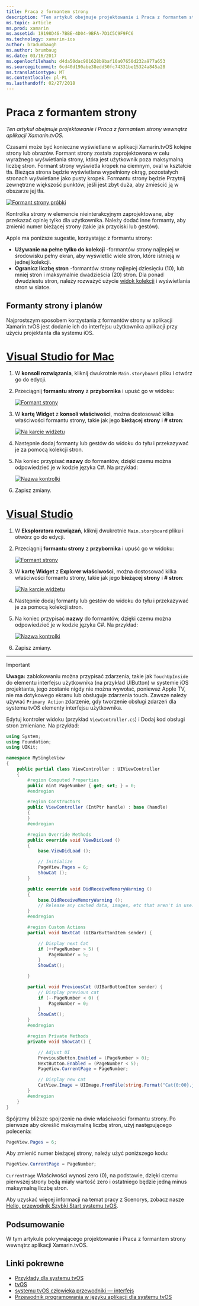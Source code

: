 ```yaml
---
title: Praca z formantem strony
description: "Ten artykuł obejmuje projektowanie i Praca z formantem strony wewnątrz aplikacji Xamarin.tvOS."
ms.topic: article
ms.prod: xamarin
ms.assetid: 19198D46-7BBE-4D04-9BFA-7D1C5C9F9FC6
ms.technology: xamarin-ios
author: bradumbaugh
ms.author: brumbaug
ms.date: 03/16/2017
ms.openlocfilehash: d4da50dac901628b9baf10a07650d232a977a653
ms.sourcegitcommit: 6cd40d190abe38edd50fc74331be15324a845a28
ms.translationtype: MT
ms.contentlocale: pl-PL
ms.lasthandoff: 02/27/2018
---
```

# <a name="working-with-page-control"></a>Praca z formantem strony

_Ten artykuł obejmuje projektowanie i Praca z formantem strony wewnątrz aplikacji Xamarin.tvOS._

Czasami może być konieczne wyświetlane w aplikacji Xamarin.tvOS kolejne strony lub obrazów. Formant strony została zaprojektowana w celu wyraźnego wyświetlania strony, która jest użytkownik poza maksymalną liczbę stron. Formant strony wyświetla kropek na ciemnym, oval w kształcie tła. Bieżąca strona będzie wyświetlana wypełniony okrąg, pozostałych stronach wyświetlane jako pusty kropek. Formantu strony będzie Przytnij zewnętrzne większość punktów, jeśli jest zbyt duża, aby zmieścić ją w obszarze jej tła.

[ ![](page-controls-images/page01.png "Formant strony próbki")](page-controls-images/page01.png)

Kontrolka strony w elemencie nieinterakcyjnym zaprojektowane, aby przekazać opinię tylko dla użytkownika. Należy dodać inne formanty, aby zmienić numer bieżącej strony (takie jak przyciski lub gestów).

Apple ma poniższe sugestie, korzystając z formantu strony:

- **Używanie na pełne tylko do kolekcji** -formantów strony najlepiej w środowisku pełny ekran, aby wyświetlić wiele stron, które istnieją w jednej kolekcji.
- **Ogranicz liczbę stron** -formantów strony najlepiej dziesięciu (10), lub mniej stron i maksymalnie dwadzieścia (20) stron. Dla ponad dwudziestu stron, należy rozważyć użycie [widok kolekcji](~/ios/tvos/user-interface/collection-views.md) i wyświetlania stron w siatce.

<a name="Page-Controls-and-Storyboards" />

## <a name="page-controls-and-storyboards"></a>Formanty strony i planów

Najprostszym sposobem korzystania z formantów strony w aplikacji Xamarin.tvOS jest dodanie ich do interfejsu użytkownika aplikacji przy użyciu projektanta dla systemu iOS.

# <a name="visual-studio-for-mactabvsmac"></a>[Visual Studio for Mac](#tab/vsmac)

    
1. W **konsoli rozwiązania**, kliknij dwukrotnie `Main.storyboard` pliku i otwórz go do edycji.
1. Przeciągnij **formantu strony** z **przybornika** i upuść go w widoku: 

    [ ![](page-controls-images/page02.png "Formant strony")](page-controls-images/page02.png)
1. W **kartę Widget** z **konsoli właściwości**, można dostosować kilka właściwości formantu strony, takie jak jego **bieżącej strony** i **# stron**: 

    [ ![](page-controls-images/page03.png "Na karcie widżetu")](page-controls-images/page03.png)
1. Następnie dodaj formanty lub gestów do widoku do tyłu i przekazywać je za pomocą kolekcji stron.
1. Na koniec przypisać **nazwy** do formantów, dzięki czemu można odpowiedzieć je w kodzie języka C#. Na przykład: 

    [ ![](page-controls-images/page04.png "Nazwa kontrolki")](page-controls-images/page04.png)
1. Zapisz zmiany.
    

# <a name="visual-studiotabvswin"></a>[Visual Studio](#tab/vswin)

    
1. W **Eksploratora rozwiązań**, kliknij dwukrotnie `Main.storyboard` pliku i otwórz go do edycji.
1. Przeciągnij **formantu strony** z **przybornika** i upuść go w widoku: 

    [ ![](page-controls-images/page02-vs.png "Formant strony")](page-controls-images/page02-vs.png)
1. W **kartę Widget** z **Explorer właściwości**, można dostosować kilka właściwości formantu strony, takie jak jego **bieżącej strony** i **# stron**: 

    [ ![](page-controls-images/page03-vs.png "Na karcie widżetu")](page-controls-images/page03-vs.png)
1. Następnie dodaj formanty lub gestów do widoku do tyłu i przekazywać je za pomocą kolekcji stron.
1. Na koniec przypisać **nazwy** do formantów, dzięki czemu można odpowiedzieć je w kodzie języka C#. Na przykład: 

    [ ![](page-controls-images/page04-vs.png "Nazwa kontrolki")](page-controls-images/page04-vs.png)
1. Zapisz zmiany.
    

-----

> [!IMPORTANT]
> **Uwaga:** zablokowaniu można przypisać zdarzenia, takie jak `TouchUpInside` do elementu interfejsu użytkownika (na przykład UIButton) w systemie iOS projektanta, jego zostanie nigdy nie można wywołać, ponieważ Apple TV, nie ma dotykowego ekranu lub obsługuje zdarzenia touch. Zawsze należy używać `Primary Action` zdarzenie, gdy tworzenie obsługi zdarzeń dla systemu tvOS elementy interfejsu użytkownika.




Edytuj kontroler widoku (przykład `ViewController.cs`) i Dodaj kod obsługi stron zmieniane. Na przykład:

```csharp
using System;
using Foundation;
using UIKit;

namespace MySingleView
{
    public partial class ViewController : UIViewController
    {
        #region Computed Properties
        public nint PageNumber { get; set; } = 0;
        #endregion

        #region Constructors
        public ViewController (IntPtr handle) : base (handle)
        {
        }
        #endregion

        #region Override Methods
        public override void ViewDidLoad ()
        {
            base.ViewDidLoad ();

            // Initialize
            PageView.Pages = 6;
            ShowCat ();
        }

        public override void DidReceiveMemoryWarning ()
        {
            base.DidReceiveMemoryWarning ();
            // Release any cached data, images, etc that aren't in use.
        }
        #endregion

        #region Custom Actions
        partial void NextCat (UIBarButtonItem sender) {

            // Display next Cat
            if (++PageNumber > 5) {
                PageNumber = 5;
            }
            ShowCat();

        }

        partial void PreviousCat (UIBarButtonItem sender) {
            // Display previous cat
            if (--PageNumber < 0) {
                PageNumber = 0;
            }
            ShowCat();
        }
        #endregion

        #region Private Methods
        private void ShowCat() {

            // Adjust UI
            PreviousButton.Enabled = (PageNumber > 0);
            NextButton.Enabled = (PageNumber < 5);
            PageView.CurrentPage = PageNumber;

            // Display new cat
            CatView.Image = UIImage.FromFile(string.Format("Cat{0:00}.jpg",PageNumber+1));
        }
        #endregion
    }
}
```

Spójrzmy bliższe spojrzenie na dwie właściwości formantu strony. Po pierwsze aby określić maksymalną liczbę stron, użyj następującego polecenia:

```csharp
PageView.Pages = 6;
```

Aby zmienić numer bieżącej strony, należy użyć poniższego kodu:

```csharp
PageView.CurrentPage = PageNumber;
```

`CurrentPage` Właściwości wynosi zero (0), na podstawie, dzięki czemu pierwszej strony będą miały wartość zero i ostatniego będzie jedną minus maksymalną liczbę stron.

Aby uzyskać więcej informacji na temat pracy z Scenorys, zobacz nasze [Hello, przewodnik Szybki Start systemu tvOS](~/ios/tvos/get-started/hello-tvos.md). 

<a name="Summary" />

## <a name="summary"></a>Podsumowanie

W tym artykule pokrywającego projektowanie i Praca z formantem strony wewnątrz aplikacji Xamarin.tvOS.



## <a name="related-links"></a>Linki pokrewne

- [Przykłady dla systemu tvOS](https://developer.xamarin.com/samples/tvos/all/)
- [tvOS](https://developer.apple.com/tvos/)
- [systemu tvOS człowieka przewodniki — interfejs](https://developer.apple.com/tvos/human-interface-guidelines/)
- [Przewodnik programowania w języku aplikacji dla systemu tvOS](https://developer.apple.com/library/prerelease/tvos/documentation/General/Conceptual/AppleTV_PG/)
